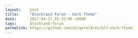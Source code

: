 ```yaml
---
layout:    post
title:     "Blockland Forum - Dark Theme"
date:      2017-04-17 01:32:06 +0000
tags:      blockland-forum
permalink: https://github.com/dargereldren/blf-dark-theme
---
```

